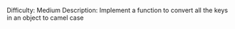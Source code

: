 Difficulty: Medium
Description: Implement a function to convert all the keys in an object to camel case